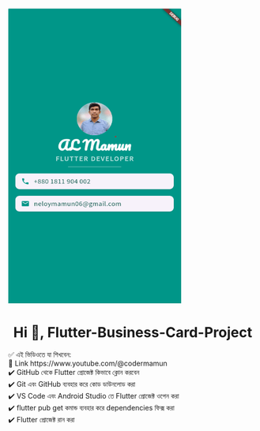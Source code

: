 
<img src="./card.gif" width="350" height="600">
<h1 align="center">Hi 👋, Flutter-Business-Card-Project </h1>
✅ এই ভিডিওতে যা শিখবেন:</br>
🎥 Link https://www.youtube.com/@codermamun </br>
✔️ GitHub থেকে Flutter প্রোজেক্ট কিভাবে ক্লোন করবেন</br>
✔️ Git এবং GitHub ব্যবহার করে কোড ডাউনলোড করা</br>
✔️ VS Code এবং Android Studio তে Flutter প্রোজেক্ট ওপেন করা</br>
✔️ flutter pub get কমান্ড ব্যবহার করে dependencies ফিক্স করা</br>
✔️ Flutter প্রোজেক্ট রান করা</br>

